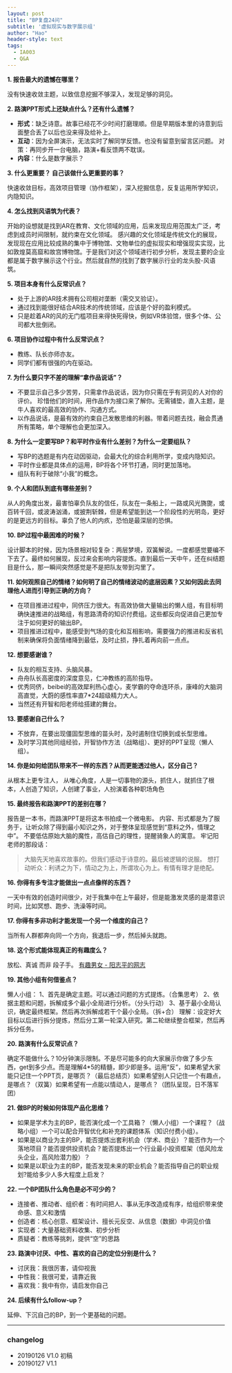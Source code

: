 ```yaml
---
layout: post
title: "BP复盘24问"
subtitle: '虚拟现实与数字展示组'
author: "Hao"
header-style: text
tags:
  - IA003
  - Q&A
---
```


**1\. 报告最大的遗憾在哪里？**

没有快速收敛主题，以致信息挖掘不够深入，发现足够的洞见。

**2\. 路演PPT形式上还缺点什么？还有什么遗憾？**

- **形式**：缺乏诗意。故事已经花不少时间打磨理顺。但是早期版本里的诗意到后面整合丢了以后也没来得及给补上。
- **互动**：因为全屏演示，无法实时了解同学反馈。也没有留意到留言区问题。
对策：再同步开一台电脑，路演+看反馈两不耽误。
- **内容**：什么是数字展示？

**3\. 什么更重要？ 自己该做什么更重要的事？**

快速收敛目标，高效项目管理（协作框架），深入挖掘信息，反复运用所学知识，内隐知识。

**4\. 怎么找到风语筑为代表？**

开始的设想就是找到AR在教育、文化领域的应用，后来发现应用范围太广泛，考虑到成员时间限制，就约束在文化领域。
感兴趣的文化领域是传统文化的展现，发现现在应用比较成熟的集中于博物馆、文物单位的虚拟现实和增强现实实现，比如敦煌莫高窟和故宫博物馆。于是我们对这个领域进行初步分析，发现主要的企业都是属于数字展示这个行业。然后就自然的找到了数字展示行业的龙头股-风语筑。

**5\. 项目本身有什么反常识点？**

- 处于上游的AR技术拥有公司相对垄断（需交叉验证）。
- 通过找到能很好结合AR技术的传统领域，应该是个好的盈利模式。
- 只是趁着AR的风的无门槛项目来得快死得快，例如VR体验馆，很多个体、公司都大批倒闭。

**6\. 项目协作过程中有什么反常识点？**

- 教练、队长亦师亦友。
- 同学们都有很强的内在驱动。

**7\. 为什么要只字不差的理解“拿作品说话”？**

- 不要显示自己多少苦劳，只需拿作品说话，因为你只需在乎有洞见的人对你的评价。 珍惜他们的时间，用作品作为接口来了解你。无需铺垫，直入主题，是牛人喜欢的最高效的协作、沟通方式。
- 以作品说话，是最有效的约束自己发散思维的利器。带着问题去找，融会贯通所有策略，单个理解也会更加深入。

**8\. 为什么一定要写BP？和平时作业有什么差别？为什么一定要组队？**

- 写BP的选题是有内在动因驱动，会最大化的综合利用所学，变成内隐知识。
- 平时作业都是具体点的运用，BP将各个环节打通，同时更加落地。
- 组队有利于破除“小我”的概念。

**9\. 个人和团队到底有哪些差别？**

从人的角度出发，最害怕辜负队友的信任，队友在一条船上，一路或风光旖旎，或百转千回，或波涛汹涌，或披荆斩棘，但是希望能到达一个阶段性的光明岛，更好的是更远方的目标。辜负了他人的内疚，恐怕是最深层的恐惧。

**10\. BP过程中最困难的时候？**

设计脚本的时候，因为场景相对较复杂：两层梦境，双簧解说。一度都感觉要编不下去了。最终如何展现，反过来会影响内容提炼。直到最后一天中午，还在纠结题目是什么，那一瞬间突然感觉是不是把队友带到沟里了。

**11\. 如何观照自己的情绪？如何明了自己的情绪波动的底层因素？又如何因此去同理他人进而引导到正确的方向？**

- 在项目推进过程中，同侪压力很大。有高效协做大量输出的懒人组，有目标明确快速推进的战略组，有思路清奇的知识付费组。这些都反向促进自己更加专注于如何更好的输出BP。
- 项目推进过程中，能感受到气场的变化和互相影响，需要强力的推进和反省机制来确保将负面情绪降到最低，及时止损，挣扎着再向前一点点。

**12\. 想要感谢谁？**

- 队友的相互支持、头脑风暴。
- 舟舟队长高密度的深度意见，仁冲教练的高阶指导。
- 优秀同侪，beibei的高效犀利热心虚心，麦学霸的夺命连环杀，康峰的大脑洞高直觉，大蔚的感性率直7*24超级精力大人。
- 当然还有开智和阳老师给搭建的舞台。

**13\. 要感谢自己什么？**

- 不放弃，在要出现僵固型思维的苗头时，及时遏制住切换到成长型思维。
- 及时学习其他同组经验，开智协作方法（战略组）、更好的PPT呈现（懒人组）。

**14\. 你是如何给团队带来不一样的东西？从而更能透过他人，区分自己？**

从根本上更专注人， 从唯心角度，人是一切事物的源头，抓住人，就抓住了根本，人创造了知识，人创建了事业，人扮演着各种职场角色

**15\. 最终报告和路演PPT的差别在哪？**

报告是一本书，而路演PPT是将这本书拍成一个微电影。 
内容、形式都是为了服务于，让听众除了得到最小知识之外，对于整体呈现感觉到“意料之外，情理之中”。
不要低估原始大脑的魔性，高估自己的理性，提醒骑象人的寓意。
牢记阳老师的那段话：
> 大脑先天地喜欢故事的。但我们感动于诗意的。最后被逻辑的说服。
想打动听众：利诱之为下，情动之为上，所谓攻心为上。有情有理才是绝配。

**16\. 你得有多专注才能做出一点点像样的东西？**

一天中有效的创造时间很少，对于我集中在上午最好，但是能激发灵感的是潜意识时间，比如冥想、跑步、洗澡等时间。

**17\. 你得有多非功利才能发现一个另一个维度的自己？**

当所有人群都奔向同一个方向，我退后一步，然后掉头就跑。

**18\. 这个形式能体现真正的有趣度么？**

放松、真诚 而非 段子手。
[有趣男女 - 阳志平的网志](https://www.yangzhiping.com/column/funny-people.html)

**19\. 其他小组有何借鉴点？**

懒人小组：
1、首先是确定主题。可以通过问题的方式提炼。（合集思考）
2、依据主题和问题，拆解成多个最小全局进行分析。（分头行动）
3、基于最小全局认识，确定最终框架。然后再次拆解成若干个最小全局。（拆+合）
理解：设定好大目标以后进行拆分提炼，然后分工第一轮深入研究。第二轮继续整合框架，然后再拆分任务。

**20\. 路演有什么反常识点？**

确定不能做什么？10分钟演示限制。不是尽可能多的向大家展示你做了多少东西，get到多少点。而是理解4*5的精髓，即少即是多。运用“反”，如果希望大家能只记住一个PPT页，是哪页？（最后总结页）如果希望别人只记住一个有趣点，是哪点？（双簧）如果希望有一点能以情动人，是哪点？（团队呈现，日不落军团）

**21\. 做BP的时候如何体现产品化思维？**

- 如果是学术为主的BP，能否演化成一个工具箱？（懒人小组）一个课程？（战略小组）一个可以配合开智优化和补充的课题体系（知识付费小组）。 
- 如果是以商业为主的BP，能否提炼出套利机会（学术、商业）？能否作为一个落地项目？能否提供投资机会？能否提炼出一个行业最小投资框架（低风险龙头企业，高风险潜力股）？ 
- 如果是以职业为主的BP，能否发现未来的职业机会？能否指导自己的职业规划?能给多少人多大程度上启发？

**22\. 一个BP团队什么角色是必不可少的？**

- 连接者、推动者、组织者：有时间把人、事从无序改造成有序，给组织带来使命感、意义和激情 
- 创造者：核心创意、框架设计、擅长元反空、从信息（数据）中洞见价值 
- 实现者：大量基础资料收集、初步分析 
- 质疑者：教练等挑刺，提供“空”的思路

**23\. 路演中讨厌、中性、喜欢的自己的定位分别是什么？**

- 讨厌我：我很厉害，请仰视我
- 中性我：我很可爱，请靠近我
- 喜欢我：我中有你，请启发你自己

**24\. 后续有什么follow-up？**

延伸、下沉自己的BP，到一个更基础的问题。

---

### changelog
- 20190126 V1.0 初稿
- 20190127 V1.1
